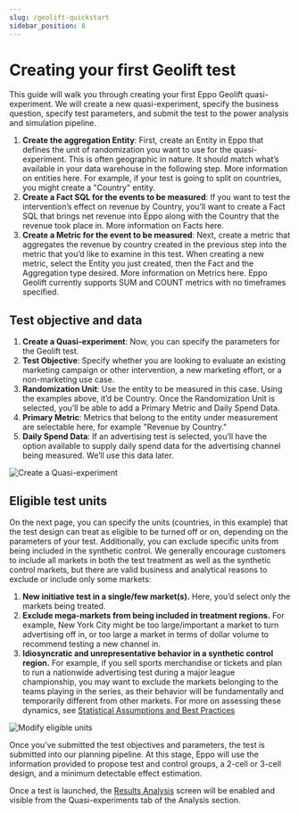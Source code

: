 ```yaml
---
slug: /geolift-quickstart
sidebar_position: 8
---
```

# Creating your first Geolift test

This guide will walk you through creating your first Eppo Geolift quasi-experiment. We will create a new quasi-experiment, specify the business question, specify test parameters, and submit the test to the power analysis and simulation pipeline.

1. **Create the aggregation Entity**: First, create an Entity in Eppo that defines the unit of randomization you want to use for the quasi-experiment. This is often geographic in nature. It should match what’s available in your data warehouse in the following step. More information on entities here. For example, if your test is going to split on countries, you might create a "Country" entity.
2. **Create a Fact SQL for the events to be measured**: If you want to test the intervention’s effect on revenue by Country, you’ll want to create a Fact SQL that brings net revenue into Eppo along with the Country that the revenue took place in. More information on Facts here.
3. **Create a Metric for the event to be measured**: Next, create a metric that aggregates the revenue by country created in the previous step into the metric that you’d like to examine in this test. When creating a new metric, select the Entity you just created, then the Fact and the Aggregation type desired. More information on Metrics here. Eppo Geolift currently supports SUM and COUNT metrics with no timeframes specified.

## Test objective and data

1. **Create a Quasi-experiment**: Now, you can specify the parameters for the Geolift test.
2. **Test Objective**: Specify whether you are looking to evaluate an existing marketing campaign or other intervention, a new marketing effort, or a non-marketing use case.
3. **Randomization Unit**: Use the entity to be measured in this case. Using the examples above, it’d be Country. Once the Randomization Unit is selected, you’ll be able to add a Primary Metric and Daily Spend Data.
4. **Primary Metric**: Metrics that belong to the entity under measurement are selectable here, for example "Revenue by Country."
5. **Daily Spend Data**: If an advertising test is selected, you’ll have the option available to supply daily spend data for the advertising channel being measured. We’ll use this data later.

![Create a Quasi-experiment](/img/geolift/geolift_create_quasi.png)

## Eligible test units

On the next page, you can specify the units (countries, in this example) that the test design can treat as eligible to be turned off or on, depending on the parameters of your test. Additionally, you can exclude specific units from being included in the synthetic control. We generally encourage customers to include all markets in both the test treatment as well as the synthetic control markets, but there are valid business and analytical reasons to exclude or include only some markets:

   1. **New initiative test in a single/few market(s).** Here, you’d select only the markets being treated.
   2. **Exclude mega-markets from being included in treatment regions.** For example, New York City might be too large/important a market to turn advertising off in, or too large a market in terms of dollar volume to recommend testing a new channel in.
   3. **Idiosyncratic and unrepresentative behavior in a synthetic control region.** For example, if you sell sports merchandise or tickets and plan to run a nationwide advertising test during a major league championship, you may want to exclude the markets belonging to the teams playing in the series, as their behavior will be fundamentally and temporarily different from other markets. For more on assessing these dynamics, see [Statistical Assumptions and Best Practices](../geolift/assumptions_best_practices.md)

![Modify eligible units](/img/geolift/geolift_create_page2.png)

Once you’ve submitted the test objectives and parameters, the test is submitted into our planning pipeline. At this stage, Eppo will use the information provided to propose test and control groups, a 2-cell or 3-cell design, and a minimum detectable effect estimation.

Once a test is launched, the [Results Analysis](../geolift/analysis.md) screen will be enabled and visible from the Quasi-experiments tab of the Analysis section.
